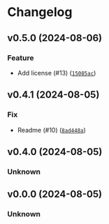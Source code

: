 # Changelog

## v0.5.0 (2024-08-06)

### Feature


- Add license (#13) ([`15085ac`](https://github.com/uilibs/mficlient/commit/15085ac87b5f3f872f643ddb0b85ff8d2084a6e7))


## v0.4.1 (2024-08-05)

### Fix


- Readme (#10) ([`8ad448a`](https://github.com/uilibs/mficlient/commit/8ad448a5a29bdc6368b0497a46bcf689fee0d3a7))


## v0.4.0 (2024-08-05)

### Unknown



## v0.0.0 (2024-08-05)

### Unknown
























